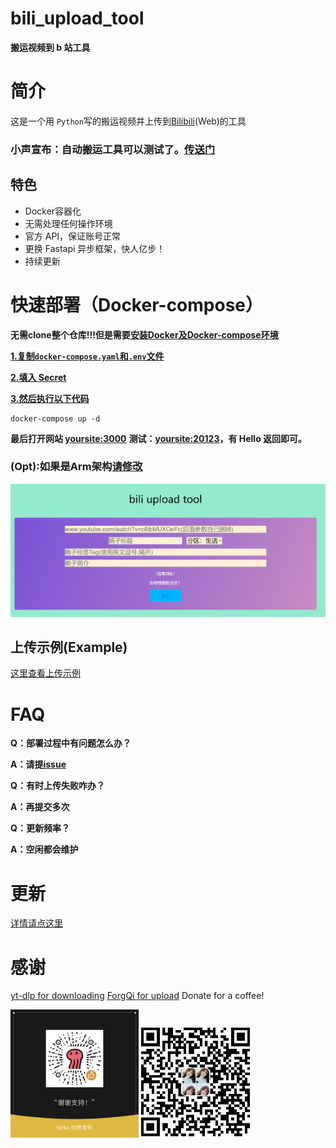 # **bili_upload_tool**

**搬运视频到 b 站工具**

# 简介

这是一个用 `Python`写的搬运视频并上传到[Bilibili](https://www.bilibili.com/)(Web)的工具

### **小声宣布：自动搬运工具可以测试了。**[传送门](https://github.com/googidaddy/bili-trash-bin)

## 特色

- Docker容器化
- 无需处理任何操作环境
- 官方 API，保证账号正常
- 更换 Fastapi 异步框架，快人亿步！
- 持续更新

# 快速部署（Docker-compose）

**无需clone整个仓库!!!但是需要[安装Docker及Docker-compose环境](https://www.google.com/search?q=how+to+install+docker+and+docker+compose&newwindow=1&sxsrf=APq-WBvBNliwzgVbtNOuQqEHfDuMmjfrHg%3A1645278170257&ei=2vMQYtOrD8uf-AaM87GIAg&oq=how+to+install+docker+and+docker&gs_lcp=Cgdnd3Mtd2l6EAMYATIFCAAQywEyBQgAEMsBMgUIABDLATIFCAAQywEyBQgAEMsBMgUIABDLATIFCAAQywEyBQgAEMsBMgQIABAeOgcIIxCwAxAnOgcIABBHELADSgQIQRgASgQIRhgAUJYDWNISYPgYaAFwAXgAgAFJiAHxBZIBAjExmAEAoAEByAEKwAEB&sclient=gws-wiz)**

<u>**[1.复制`docker-compose.yaml`和`.env`文件](https://github.com/googidaddy/bili_upload_tool/tree/master/docker-compose)**</u>

**[2.填入 Secret](https://github.com/googidaddy/bili_upload_tool/blob/master/docker-compose/.env)**

<u>**3.然后执行以下代码**</u>

```
docker-compose up -d
```

**最后打开网站 <u>yoursite:3000</u>**
**测试：<u>yoursite:20123</u>，有 Hello 返回即可。**

### (Opt):如果是Arm架构[请修改](https://github.com/googidaddy/bili_upload_tool/blob/d457a2caf0674145d2ce9da2ddd5fde4ff2b382c/docker-compose/docker-compose.yaml#L9)

![example](https://raw.githubusercontent.com/googidaddy/img/master/img/20211121152312.png)

## 上传示例(Example)

[这里查看上传示例](https://github.com/googidaddy/bili_upload_tool/tree/master/example)

# FAQ

**Q：部署过程中有问题怎么办？**

**A：请提[issue](https://github.com/googidaddy/bili_upload_tool/issues/new)**

**Q：有时上传失败咋办？**

**A：再提交多次**

**Q：更新频率？**

**A：空闲都会维护**

# 更新

[详情请点这里](https://github.com/googidaddy/bili_upload_tool/tree/master/CHANGELOGS)

# 感谢

[yt-dlp for downloading](https://github.com/yt-dlp/yt-dlp)
[ForgQi for upload](https://github.com/ForgQi)
Donate for a coffee!

<img src="https://raw.githubusercontent.com/googidaddy/img/master/wechat_pay.jpg" alt="donate by wechat" style="zoom:20%;" />

<img src="https://raw.githubusercontent.com/googidaddy/img/master/alipay.jpg" alt="alipay" style="zoom:60%;" />
